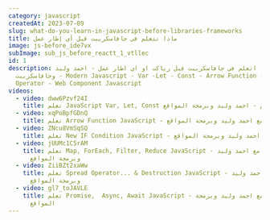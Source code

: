 ```yaml
---
category: javascript
createdAt: 2023-07-09
slug: what-do-you-learn-in-javascript-before-libraries-frameworks
title: ماذا تتعلم في جافاسكريبت قبل أي إطار عمل
image: js-before_ide7vx
subImage: sub_js_before_reactt_1_vtllec
id: 1
description: ماذا اتعلم في جافاسكريبت قبل رياكت او اي اطار عمل - احمد وليد
  وجافاسكريبت - Modern Javascript - Var -Let - Const - Arrow Function - Spread
  Operator - Web Component Javascript
videos:
  - video: dww6Pzvf24I
    title: تعلم JavaScript Var, Let, Const وما الفروق بينهم - احمد وليد وبرمجة المواقع
  - video: xqPoBpfGDnQ
    title: تعلم Arrow Function JavaScript - باحترافية مع احمد وليد وبرمجة المواقع
  - video: ZNcu8VmSqSQ
    title: تعلم New IF Condition JavaScript - باحترافية مع احمد وليد وبرمجة المواقع
  - video: jUUMc1C5rAM
    title: تعلم Map, ForEach, Filter, Reduce JavaScript - باحترافية مع احمد وليد
      وبرمجة المواقع
  - video: ZiiBZt2xaWw
    title: تعلم Spread Operator... & Destruction JavaScript - باحترافية مع احمد وليد
      وبرمجة المواقع
  - video: gl7_toJAVLE
    title: تعلم Promise,  Async, Await JavaScript - باحترافية مع احمد وليد وبرمجة
      المواقع
---
```

